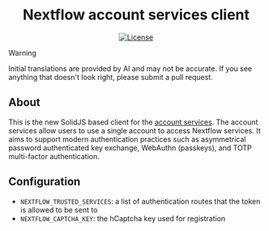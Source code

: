 <h1 align="center">Nextflow account services client</h1>
<div align="center">
  
[![License](https://img.shields.io/github/license/Nextflow-Cloud/account-client)](https://github.com/Nextflow-Cloud/account-client/blob/main/LICENSE)

</div>

> [!WARNING]
> Initial translations are provided by AI and may not be accurate. If you see anything that doesn't look right, please submit a pull request.

## About
This is the new SolidJS based client for the [account services](https://github.com/Nextflow-Cloud/account). The account services allow users to use a single account to access Nextflow services. It aims to support modern authentication practices such as asymmetrical password authenticated key exchange, WebAuthn (passkeys), and TOTP multi-factor authentication. 

## Configuration
- `NEXTFLOW_TRUSTED_SERVICES`: a list of authentication routes that the token is allowed to be sent to
- `NEXTFLOW_CAPTCHA_KEY`: the hCaptcha key used for registration
